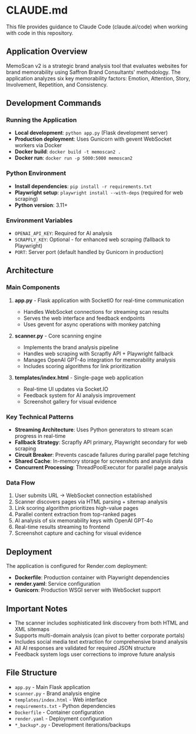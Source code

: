 # CLAUDE.md

This file provides guidance to Claude Code (claude.ai/code) when working with code in this repository.

## Application Overview

MemoScan v2 is a strategic brand analysis tool that evaluates websites for brand memorability using Saffron Brand Consultants' methodology. The application analyzes six key memorability factors: Emotion, Attention, Story, Involvement, Repetition, and Consistency.

## Development Commands

### Running the Application
- **Local development**: `python app.py` (Flask development server)
- **Production deployment**: Uses Gunicorn with gevent WebSocket workers via Docker
- **Docker build**: `docker build -t memoscan2 .`
- **Docker run**: `docker run -p 5000:5000 memoscan2`

### Python Environment
- **Install dependencies**: `pip install -r requirements.txt`
- **Playwright setup**: `playwright install --with-deps` (required for web scraping)
- **Python version**: 3.11+

### Environment Variables
- `OPENAI_API_KEY`: Required for AI analysis
- `SCRAPFLY_KEY`: Optional - for enhanced web scraping (fallback to Playwright)
- `PORT`: Server port (default handled by Gunicorn in production)

## Architecture

### Main Components

1. **app.py** - Flask application with SocketIO for real-time communication
   - Handles WebSocket connections for streaming scan results
   - Serves the web interface and feedback endpoints
   - Uses gevent for async operations with monkey patching

2. **scanner.py** - Core scanning engine
   - Implements the brand analysis pipeline
   - Handles web scraping with Scrapfly API + Playwright fallback
   - Manages OpenAI GPT-4o integration for memorability analysis
   - Includes scoring algorithms for link prioritization

3. **templates/index.html** - Single-page web application
   - Real-time UI updates via Socket.IO
   - Feedback system for AI analysis improvement
   - Screenshot gallery for visual evidence

### Key Technical Patterns

- **Streaming Architecture**: Uses Python generators to stream scan progress in real-time
- **Fallback Strategy**: Scrapfly API primary, Playwright secondary for web scraping
- **Circuit Breaker**: Prevents cascade failures during parallel page fetching
- **Shared Cache**: In-memory storage for screenshots and analysis data
- **Concurrent Processing**: ThreadPoolExecutor for parallel page analysis

### Data Flow
1. User submits URL → WebSocket connection established
2. Scanner discovers pages via HTML parsing + sitemap analysis
3. Link scoring algorithm prioritizes high-value pages
4. Parallel content extraction from top-ranked pages
5. AI analysis of six memorability keys with OpenAI GPT-4o
6. Real-time results streaming to frontend
7. Screenshot capture and caching for visual evidence

## Deployment

The application is configured for Render.com deployment:
- **Dockerfile**: Production container with Playwright dependencies
- **render.yaml**: Service configuration
- **Gunicorn**: Production WSGI server with WebSocket support

## Important Notes

- The scanner includes sophisticated link discovery from both HTML and XML sitemaps
- Supports multi-domain analysis (can pivot to better corporate portals)
- Includes social media text extraction for comprehensive brand analysis
- All AI responses are validated for required JSON structure
- Feedback system logs user corrections to improve future analysis

## File Structure

- `app.py` - Main Flask application
- `scanner.py` - Brand analysis engine  
- `templates/index.html` - Web interface
- `requirements.txt` - Python dependencies
- `Dockerfile` - Container configuration
- `render.yaml` - Deployment configuration
- `*_backup*.py` - Development iterations/backups